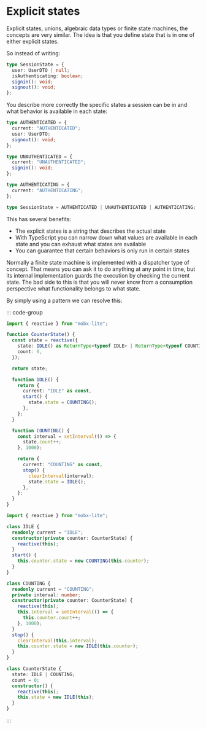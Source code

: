 # Explicit states

Explicit states, unions, algebraic data types or finite state machines, the concepts are very similar. The idea is that you define state that is in one of either explicit states.

So instead of writing:

```ts
type SessionState = {
  user: UserDTO | null;
  isAuthenticating: boolean;
  signin(): void;
  signout(): void;
};
```

You describe more correctly the specific states a session can be in and what behavior is available in each state:

```ts
type AUTHENTICATED = {
  current: "AUTHENTICATED";
  user: UserDTO;
  signout(): void;
};

type UNAUTHENTICATED = {
  current: "UNAUTHENTICATED";
  signin(): void;
};

type AUTHENTICATING = {
  current: "AUTHENTICATING";
};

type SessionState = AUTHENTICATED | UNAUTHENTICATED | AUTHENTICATING;
```

This has several benefits:

- The explicit states is a string that describes the actual state
- With TypeScript you can narrow down what values are available in each state and you can exhaust what states are available
- You can guarantee that certain behaviors is only run in certain states

Normally a finite state machine is implemented with a dispatcher type of concept. That means you can ask it to do anything at any point in time, but its internal implementation guards the execution by checking the current state. The bad side to this is that you will never know from a consumption perspective what functionality belongs to what state.

By simply using a pattern we can resolve this:

::: code-group

```ts [Functional]
import { reactive } from "mobx-lite";

function CounterState() {
  const state = reactive({
    state: IDLE() as ReturnType<typeof IDLE> | ReturnType<typeof COUNTING>,
    count: 0,
  });

  return state;

  function IDLE() {
    return {
      current: "IDLE" as const,
      start() {
        state.state = COUNTING();
      },
    };
  }

  function COUNTING() {
    const interval = setInterval(() => {
      state.count++;
    }, 1000);

    return {
      current: "COUNTING" as const,
      stop() {
        clearInterval(interval);
        state.state = IDLE();
      },
    };
  }
}
```

```ts [Object Oriented]
import { reactive } from "mobx-lite";

class IDLE {
  readonly current = "IDLE";
  constructor(private counter: CounterState) {
    reactive(this);
  }
  start() {
    this.counter.state = new COUNTING(this.counter);
  }
}

class COUNTING {
  readonly current = "COUNTING";
  private interval: number;
  constructor(private counter: CounterState) {
    reactive(this);
    this.interval = setInterval(() => {
      this.counter.count++;
    }, 1000);
  }
  stop() {
    clearInterval(this.interval);
    this.counter.state = new IDLE(this.counter);
  }
}

class CounterState {
  state: IDLE | COUNTING;
  count = 0;
  constructor() {
    reactive(this);
    this.state = new IDLE(this);
  }
}
```

:::
